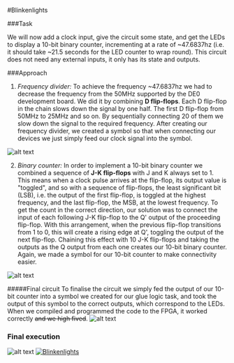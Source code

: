 #Blinkenlights

###Task

We will now add a clock input, give the circuit some state, and get the LEDs to display a 10-bit binary counter, incrementing at a rate of ~47.6837hz (i.e. it should take ~21.5 seconds for the LED counter to wrap round). This circuit does not need any external inputs, it only has its state and outputs.

###Approach

1. _Frequency divider:_ To achieve the frequency ~47.6837hz we had to decrease the frequency from the 50MHz supported by the DE0 development board. We did it by combining  __D flip-flops__. Each D flip-flop in the chain slows down the signal by one half. The first D flip-flop from 50MHz to 25MHz and so on. By sequentially connecting 20 of them we slow down the signal to the required frequency. After creating our frequency divider, we created a symbol so that when connecting our devices we just simply feed our clock signal into the symbol.

![alt text](http://www.electronics-tutorials.ws/counter/cou1.gif?81223b)

2. _Binary counter:_ In order to implement a 10-bit binary counter we combined a sequence of __J-K flip-flops__ with J and K always set to 1. This means when a clock pulse arrives at the flip-flop, its output value is "toggled", and so with a sequence of flip-flops, the least significant bit (LSB), i.e. the output of the first flip-flop, is toggled at the highest frequency, and the last flip-flop, the MSB, at the lowest frequency. To get the count in the correct direction, our solution was to connect the input of each following J-K flip-flop to the Q' output of the proceeding flip-flop. With this arrangement, when the previous flip-flop transitions from 1 to 0, this will create a rising edge at Q', toggling the output of the next flip-flop. Chaining this effect with 10 J-K flip-flops and taking the outputs as the Q output from each one creates our 10-bit binary counter. Again, we made a symbol for our 10-bit counter to make connectivity easier.

![alt text](https://www.ibiblio.org/kuphaldt/electricCircuits/Digital/04348.png)


#####Final circuit
To finalise the circuit we simply fed the output of our 10-bit counter into a symbol we created for our glue logic task, and took the output of this symbol to the correct outputs, which correspond to the LEDs. When we compiled and programmed the code to the FPGA, it worked correctly ~~and we high fived~~.
![alt text](http://i63.tinypic.com/ml31fk.png)

### Final execution
![alt text](http://i65.tinypic.com/qq397o.png)
[![Blinkenlights ](http://i65.tinypic.com/qq397o.png)](https://youtu.be/4OuUAhfuz54 "Blinkenlights")
